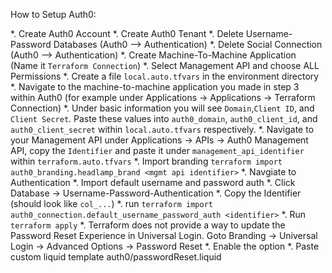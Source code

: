 How to Setup Auth0: 

*. Create Auth0 Account
*. Create Auth0 Tenant
*. Delete Username-Password Databases (Auth0 --> Authentication)
*. Delete Social Connection (Auth0 --> Authentication)
*. Create Machine-To-Machine Application (Name it `Terraform Connection`)
*. Select Management API and choose ALL Permissions
*. Create a file `local.auto.tfvars` in the environment directory
   *. Navigate to the machine-to-machine application you made in step 3 within Auth0 (for example under Applications -> Applications -> Terraform Connection)
   *. Under basic information you will see `Domain`,`Client ID`, and `Client Secret`. Paste these values into `auth0_domain`, `auth0_client_id`, and `auth0_client_secret` within `local.auto.tfvars` respectively.
   *. Navigate to your Management API under Applications -> APIs -> Auth0 Management API, copy the `Identifier` and paste it under `management_api_identifier` within `terraform.auto.tfvars` 
*. Import branding `terraform import auth0_branding.headlamp_brand <mgmt api identifier>`
*. Navgiate to Authentication
*. Import default username and password auth
   *. Click Database -> Username-Password-Authentication
   *. Copy the Identifier (should look like `col_...`)
   *. run `terraform import auth0_connection.default_username_password_auth <identifier>`
*. Run `terraform apply`
*. Terraform does not provide a way to update the Password Reset Experience in Universal Login. Goto Branding -> Universal Login -> Advanced Options -> Password Reset
   *. Enable the option
   *. Paste custom liquid template auth0/passwordReset.liquid